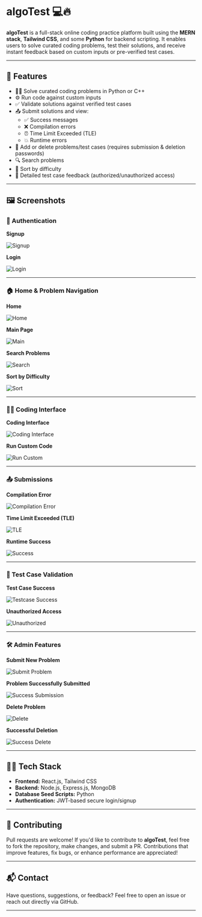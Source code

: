 # algoTest 💻🔥

**algoTest** is a full-stack online coding practice platform built using the **MERN stack**, **Tailwind CSS**, and some **Python** for backend scripting. It enables users to solve curated coding problems, test their solutions, and receive instant feedback based on custom inputs or pre-verified test cases.

---

## 🚀 Features

- 👩‍💻 Solve curated coding problems in Python or C++
- ⚙️ Run code against custom inputs
- ✅ Validate solutions against verified test cases
- 📤 Submit solutions and view:
  - ✅ Success messages
  - ❌ Compilation errors
  - ⏰ Time Limit Exceeded (TLE)
  - 💥 Runtime errors
- 🔐 Add or delete problems/test cases (requires submission & deletion passwords)
- 🔍 Search problems
- 🎯 Sort by difficulty
- 🧪 Detailed test case feedback (authorized/unauthorized access)

---

## 🖼️ Screenshots

### 🔐 Authentication

**Signup**
  
![Signup](/screenshots/signup.png)

**Login**
  
![Login](/screenshots/login.png)

---

### 🏠 Home & Problem Navigation

**Home**

![Home](/screenshots/home.png)

**Main Page**

![Main](/screenshots/main.png)

**Search Problems**

![Search](/screenshots/search_problem.png)

**Sort by Difficulty**

![Sort](/screenshots/sort_by_difficulty.png)

---

### 👩‍💻 Coding Interface

**Coding Interface**

![Coding Interface](/screenshots/coding_interface.png)

**Run Custom Code**

![Run Custom](/screenshots/run_custom_code.png)

---

### 📤 Submissions

**Compilation Error**

![Compilation Error](/screenshots/submission_compilation_error.png)

**Time Limit Exceeded (TLE)**

![TLE](/screenshots/submission_tle.png)

**Runtime Success**

![Success](/screenshots/submission_success.png)

---

### 🧪 Test Case Validation

**Test Case Success**

![Testcase Success](/screenshots/testcase_successful.png)

**Unauthorized Access**

![Unauthorized](/screenshots/testcase_unauthorized.png)

---

### 🛠️ Admin Features

**Submit New Problem**

![Submit Problem](/screenshots/submit_problem.png)

**Problem Successfully Submitted**

![Success Submission](/screenshots/successful_problem_submission.png)

**Delete Problem**

![Delete](/screenshots/delete_problem.png)

**Successful Deletion**

![Success Delete](/screenshots/successful_deletion.png)

---

## 🧑‍💻 Tech Stack

- **Frontend:** React.js, Tailwind CSS
- **Backend:** Node.js, Express.js, MongoDB
- **Database Seed Scripts:** Python
- **Authentication:** JWT-based secure login/signup

---

## 🤝 Contributing

Pull requests are welcome! If you'd like to contribute to **algoTest**, feel free to fork the repository, make changes, and submit a PR. Contributions that improve features, fix bugs, or enhance performance are appreciated!

---

## 📬 Contact

Have questions, suggestions, or feedback? Feel free to open an issue or reach out directly via GitHub.

---
